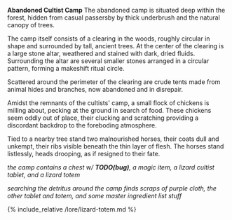 **Abandoned Cultist Camp**
The abandoned camp is situated deep within the forest, hidden from casual passersby by thick underbrush and the natural canopy of trees.

The camp itself consists of a clearing in the woods, roughly circular in shape and surrounded by tall, ancient trees. At the center of the clearing is a large stone altar, weathered and stained with dark, dried fluids. Surrounding the altar are several smaller stones arranged in a circular pattern, forming a makeshift ritual circle.

Scattered around the perimeter of the clearing are crude tents made from animal hides and branches, now abandoned and in disrepair.

Amidst the remnants of the cultists' camp, a small flock of chickens is milling about, pecking at the ground in search of food. These chickens seem oddly out of place, their clucking and scratching providing a discordant backdrop to the foreboding atmosphere.

Tied to a nearby tree stand two malnourished horses, their coats dull and unkempt, their ribs visible beneath the thin layer of flesh. The horses stand listlessly, heads drooping, as if resigned to their fate.

*the camp contains a chest w/ **TODO(bug)**, a magic item, a lizard cultist tablet, and a lizard totem*

*searching the detritus around the camp finds scraps of purple cloth, the other tablet and totem, and some master ingredient list stuff*

{% include_relative /lore/lizard-totem.md %}